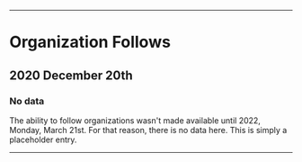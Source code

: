 
***

# Organization Follows

## 2020 December 20th

### No data

The ability to follow organizations wasn't made available until 2022, Monday, March 21st. For that reason, there is no data here. This is simply a placeholder entry.

***
